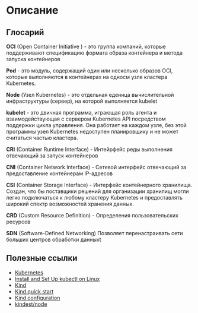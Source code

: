 # Описание

## Глосарий

**OCI** (Open Container Initiative ) - это группа компаний, которые поддерживают спецификацию формата образа контейнера и метода запуска контейнеров


**Pod** - это модуль, содержащий один или несколько образов OCI, которые выполняются в контейнерах на односм узле кластера Kubernetes.

**Node** (Узел Kubernetes) - это отдельная еденица вычислительной инфраструктуры (сервер), на которой выполняется kubelet

**kubelet** - это двичная программа, играющая роль агента и взаимодействующая с сервером Kubernetes API посредством поддержки цикла управления. Она работает на каждом узле, без этой программы узел Kubernetes недоступен планировщику и не может считаться частью кластера.



**CRI** (Container Runtime Interface) - Интейрфейс реды выполнения отвечающий за запуск контейнеров

**CNI** (Container Network Interface) - Сетевой интерфейс отвечающий за предоставление контейнерам IP-адресов

**CSI** (Container Storage Interface) - Интерфейс контейнерного хранилища. Создан, что бы поставщики решений для организации хранилищ могли легко подключаться к любому кластеру Kubernetes и предоставлять широкий спектр возможностей хранения данных.



**CRD** (Custom Resource Definition) - Определения пользовательских ресурсов

**SDN** (Software-Defined Networking) Позволяет перенастраивать сети больших центров обработки данныхt 

## Полезные ссылки

* [Kubernetes](https://kubernetes.io/)
* [Install and Set Up kubectl on Linux](https://kubernetes.io/docs/tasks/tools/install-kubectl-linux/)
* [Kind](https://kind.sigs.k8s.io/)
* [Kind quick start](https://kind.sigs.k8s.io/docs/user/quick-start/)
* [Kind configuration](https://kind.sigs.k8s.io/docs/user/configuration/)
* [kindest/node](https://hub.docker.com/r/kindest/node/tags?page=&page_size=&ordering=&name=1.21.10)
